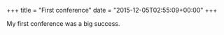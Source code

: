 +++
title = "First conference"
date = "2015-12-05T02:55:09+00:00"
+++

My first conference was a big success.
			